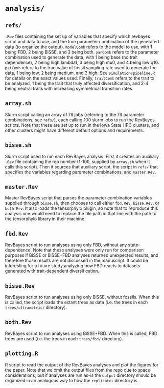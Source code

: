 # `analysis/`

## `refs/`
`.Rev` files containing the set up of variables that specify which revbayes script and data to use, and the true parameter combination of the generated data (to organize the output). `modelComb` refers to the model to use, with 1 being FBD, 2 being BiSSE, and 3 being both. `parComb` refers to the parameter combination used to generate the data, with 1 being base (no trait dependence), 2 being high lambda1, 3 being high mu0, and 4 being low q10. `psiComb` refers to the true value of fossil sampling rate used to generate the data, 1 being low, 2 being medium, and 3 high. See `simulation/pipeline.R` for details on the exact values used. Finally, `traitComb` refers to the trait to be analyzed, 1 being the trait that truly affected diversification, and 2-4 being neutral traits with increasing symmetrical transition rates.

## `array.sh`
Slurm script calling an array of 76 jobs (referring to the 76 parameter combinations, see `refs/`), each calling 100 slurm jobs to run the RevBayes scripts. Note that these are set up to run in the Iowa State HPC clusters, and other clusters might have different default options and requirements.

## `bisse.sh`
Slurm script used to run each RevBayes analysis. First it creates an auxiliary `.Rev` file containing the rep number (1-100, supplied by `array.sh` when it calls this script). Then it sources that auxiliary script, the script in `refs/` that specifies the variables regarding parameter combinations, and `master.Rev`.

## `master.Rev`
Master RevBayes script that parses the parameter combination variables supplied through `bisse.sh`, then chooses to call either `fbd.Rev`, `bisse.Rev`, or `both.Rev`. It also loads the tensorphylo plugin, so note that to reproduce this analysis one would need to replace the file path in that line with the path to the tensorphylo library in their machine.

## `fbd.Rev`
RevBayes script to run analyses using only FBD, without any state-dependence. Note that these analyses were only run for comparison purposes if BiSSE or BiSSE+FBD analyses returned unexpected results, and therefore those results are not discussed in the manuscript. It could be interesting for a future study analyzing how FBD reacts to datasets generated with trait-dependent diversification.

## `bisse.Rev` 
RevBayes script to run analyses using only BiSSE, without fossils. When this is called, the script loads the extant trees as data (i.e. the trees in each `trees/ultrametric/` directory).

## `both.Rev`
RevBayes script to run analyses using BiSSE+FBD. When this is called, FBD trees are used (i.e. the trees in each `trees/fbd/` directory).

## `plotting.R`
R script to read the output of the RevBayes analyses and plot the figures for the paper. Note that we omit the output files from the repo due to space considerations, but if analyses are run as-is the `output` directory should be organized in an analogous way to how the `replicates` directory is.
